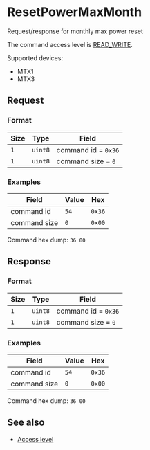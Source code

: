 # ResetPowerMaxMonth

Request/response for monthly max power reset

The command access level is [READ_WRITE](../basics.md#command-access-level).

Supported devices:
- MTX1
- MTX3


## Request

### Format

| Size | Type    | Field               |
| ---- | ------- | ------------------- |
| `1`  | `uint8` | command id = `0x36` |
| `1`  | `uint8` | command size = `0`  |

### Examples

| Field        | Value | Hex    |
| ------------ | ----- | ------ |
| command id   | `54`  | `0x36` |
| command size | `0`   | `0x00` |

Command hex dump: `36 00`


## Response

### Format

| Size | Type    | Field               |
| ---- | ------- | ------------------- |
| `1`  | `uint8` | command id = `0x36` |
| `1`  | `uint8` | command size = `0`  |

### Examples

| Field        | Value | Hex    |
| ------------ | ----- | ------ |
| command id   | `54`  | `0x36` |
| command size | `0`   | `0x00` |

Command hex dump: `36 00`


## See also

* [Access level](../basics.md#command-access-level)

